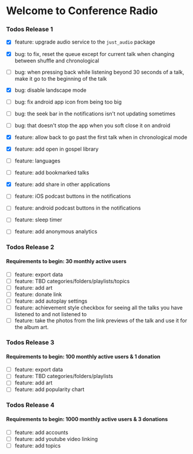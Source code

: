 # Welcome to Conference Radio

### Todos Release 1
 - [x] feature: upgrade audio service to the `just_audio` package
 - [x] bug: to fix, reset the queue except for current talk when changing between shuffle and chronological 
 - [ ] bug: when pressing back while listening beyond 30 seconds of a talk, make it go to the beginning of the talk
 - [x] bug: disable landscape mode
 - [ ] bug: fix android app icon from being too big
 - [ ] bug: the seek bar in the notifications isn't not updating sometimes
 - [ ] bug: that doesn't stop the app when you soft close it on android
 - [x] feature: allow back to go past the first talk when in chronological mode
 - [x] feature: add open in gospel library
 - [ ] feature: languages
 - [ ] feature: add bookmarked talks
 - [x] feature: add share in other applications
 - [ ] feature: iOS podcast buttons in the notifications
 - [ ] feature: android podcast buttons in the notifications
 - [ ] feature: sleep timer
 - [ ] feature: add anonymous analytics


### Todos Release 2
#### Requirements to begin: 30 monthly active users
 - [ ] feature: export data
 - [ ] feature: TBD categories/folders/playlists/topics
 - [ ] feature: add art
 - [ ] feature: donate link
 - [ ] feature: add autoplay settings
 - [ ] feature: achievement style checkbox for seeing all the talks you have listened to and not listened to
 - [ ] feature: take the photos from the link previews of the talk and use it for the album art.
 
### Todos Release 3
#### Requirements to begin: 100 monthly active users & 1 donation
 - [ ] feature: export data
 - [ ] feature: TBD categories/folders/playlists
 - [ ] feature: add art
 - [ ] feature: add popularity chart

### Todos Release 4
#### Requirements to begin: 1000 monthly active users & 3 donations
 - [ ] feature: add accounts
 - [ ] feature: add youtube video linking
 - [ ] feature: add topics
